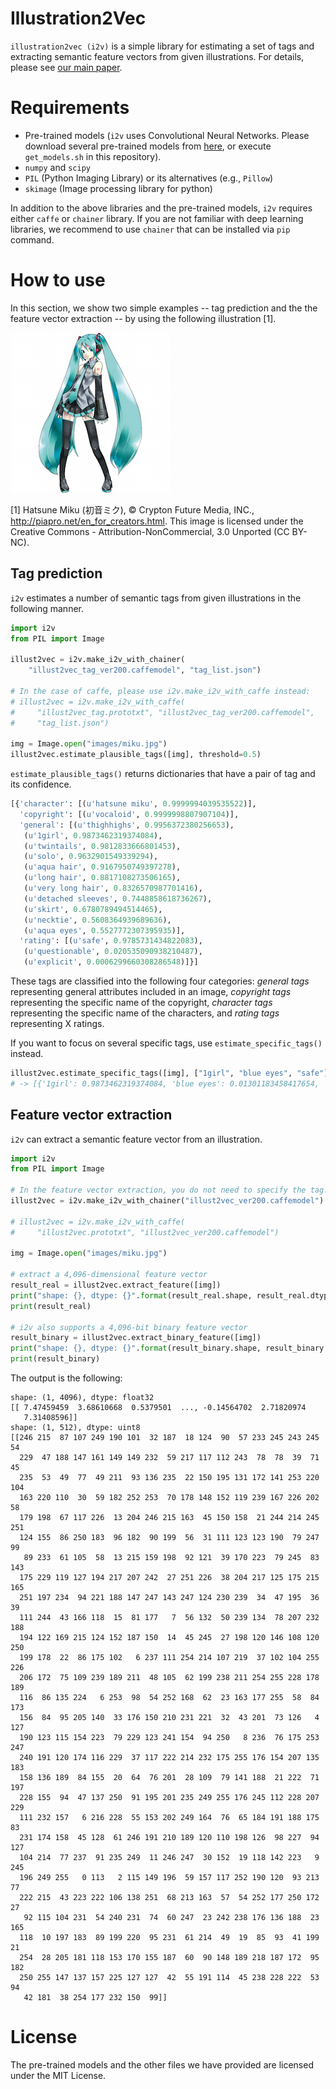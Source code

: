 # Illustration2Vec

``illustration2vec (i2v)`` is a simple library for estimating a set of tags and
extracting semantic feature vectors from given illustrations.
For details, please see
[our main paper](https://github.com/rezoo/illustration2vec/raw/master/papers/illustration2vec-main.pdf).

# Requirements

* Pre-trained models (``i2v`` uses Convolutional Neural Networks. Please download
  several pre-trained models from
  [here](https://github.com/rezoo/illustration2vec/releases),
  or execute ``get_models.sh`` in this repository).
* ``numpy`` and ``scipy``
* ``PIL`` (Python Imaging Library) or its alternatives (e.g., ``Pillow``) 
* ``skimage`` (Image processing library for python)

In addition to the above libraries and the pre-trained models, `i2v` requires
either ``caffe`` or ``chainer`` library. If you are not familiar with deep
learning libraries, we recommend to use ``chainer`` that can be installed
via ``pip`` command.

# How to use

In this section, we show two simple examples -- tag prediction and the the
feature vector extraction -- by using the following illustration [1].

![slide](images/miku.jpg)

[1] Hatsune Miku (初音ミク), © Crypton Future Media, INC.,
http://piapro.net/en_for_creators.html.
This image is licensed under the Creative Commons - Attribution-NonCommercial,
3.0 Unported (CC BY-NC).

## Tag prediction

``i2v`` estimates a number of semantic tags from given illustrations
in the following manner.
```python
import i2v
from PIL import Image

illust2vec = i2v.make_i2v_with_chainer(
    "illust2vec_tag_ver200.caffemodel", "tag_list.json")

# In the case of caffe, please use i2v.make_i2v_with_caffe instead:
# illust2vec = i2v.make_i2v_with_caffe(
#     "illust2vec_tag.prototxt", "illust2vec_tag_ver200.caffemodel",
#     "tag_list.json")

img = Image.open("images/miku.jpg")
illust2vec.estimate_plausible_tags([img], threshold=0.5)
```

``estimate_plausible_tags()`` returns dictionaries that have a pair of
tag and its confidence.
```python
[{'character': [(u'hatsune miku', 0.9999994039535522)],
  'copyright': [(u'vocaloid', 0.9999998807907104)],
  'general': [(u'thighhighs', 0.9956372380256653),
   (u'1girl', 0.9873462319374084),
   (u'twintails', 0.9812833666801453),
   (u'solo', 0.9632901549339294),
   (u'aqua hair', 0.9167950749397278),
   (u'long hair', 0.8817108273506165),
   (u'very long hair', 0.8326570987701416),
   (u'detached sleeves', 0.7448858618736267),
   (u'skirt', 0.6780789494514465),
   (u'necktie', 0.5608364939689636),
   (u'aqua eyes', 0.5527772307395935)],
  'rating': [(u'safe', 0.9785731434822083),
   (u'questionable', 0.020535090938210487),
   (u'explicit', 0.0006299660308286548)]}]
```
These tags are classified into the following four categories:
*general tags* representing general attributes included in an image,
*copyright tags* representing the specific name of the copyright,
*character tags* representing the specific name of the characters,
and *rating tags* representing X ratings.

If you want to focus on several specific tags, use ``estimate_specific_tags()`` instead.
```python
illust2vec.estimate_specific_tags([img], ["1girl", "blue eyes", "safe"])
# -> [{'1girl': 0.9873462319374084, 'blue eyes': 0.01301183458417654, 'safe': 0.9785731434822083}]
```

## Feature vector extraction

``i2v`` can extract a semantic feature vector from an illustration.
```python
import i2v
from PIL import Image

# In the feature vector extraction, you do not need to specify the tag.
illust2vec = i2v.make_i2v_with_chainer("illust2vec_ver200.caffemodel")

# illust2vec = i2v.make_i2v_with_caffe(
#     "illust2vec.prototxt", "illust2vec_ver200.caffemodel")

img = Image.open("images/miku.jpg")

# extract a 4,096-dimensional feature vector
result_real = illust2vec.extract_feature([img])
print("shape: {}, dtype: {}".format(result_real.shape, result_real.dtype))
print(result_real)

# i2v also supports a 4,096-bit binary feature vector
result_binary = illust2vec.extract_binary_feature([img])
print("shape: {}, dtype: {}".format(result_binary.shape, result_binary.dtype))
print(result_binary)
```
The output is the following:
```
shape: (1, 4096), dtype: float32
[[ 7.47459459  3.68610668  0.5379501  ..., -0.14564702  2.71820974
   7.31408596]]
shape: (1, 512), dtype: uint8
[[246 215  87 107 249 190 101  32 187  18 124  90  57 233 245 243 245  54
  229  47 188 147 161 149 149 232  59 217 117 112 243  78  78  39  71  45
  235  53  49  77  49 211  93 136 235  22 150 195 131 172 141 253 220 104
  163 220 110  30  59 182 252 253  70 178 148 152 119 239 167 226 202  58
  179 198  67 117 226  13 204 246 215 163  45 150 158  21 244 214 245 251
  124 155  86 250 183  96 182  90 199  56  31 111 123 123 190  79 247  99
   89 233  61 105  58  13 215 159 198  92 121  39 170 223  79 245  83 143
  175 229 119 127 194 217 207 242  27 251 226  38 204 217 125 175 215 165
  251 197 234  94 221 188 147 247 143 247 124 230 239  34  47 195  36  39
  111 244  43 166 118  15  81 177   7  56 132  50 239 134  78 207 232 188
  194 122 169 215 124 152 187 150  14  45 245  27 198 120 146 108 120 250
  199 178  22  86 175 102   6 237 111 254 214 107 219  37 102 104 255 226
  206 172  75 109 239 189 211  48 105  62 199 238 211 254 255 228 178 189
  116  86 135 224   6 253  98  54 252 168  62  23 163 177 255  58  84 173
  156  84  95 205 140  33 176 150 210 231 221  32  43 201  73 126   4 127
  190 123 115 154 223  79 229 123 241 154  94 250   8 236  76 175 253 247
  240 191 120 174 116 229  37 117 222 214 232 175 255 176 154 207 135 183
  158 136 189  84 155  20  64  76 201  28 109  79 141 188  21 222  71 197
  228 155  94  47 137 250  91 195 201 235 249 255 176 245 112 228 207 229
  111 232 157   6 216 228  55 153 202 249 164  76  65 184 191 188 175  83
  231 174 158  45 128  61 246 191 210 189 120 110 198 126  98 227  94 127
  104 214  77 237  91 235 249  11 246 247  30 152  19 118 142 223   9 245
  196 249 255   0 113   2 115 149 196  59 157 117 252 190 120  93 213  77
  222 215  43 223 222 106 138 251  68 213 163  57  54 252 177 250 172  27
   92 115 104 231  54 240 231  74  60 247  23 242 238 176 136 188  23 165
  118  10 197 183  89 199 220  95 231  61 214  49  19  85  93  41 199  21
  254  28 205 181 118 153 170 155 187  60  90 148 189 218 187 172  95 182
  250 255 147 137 157 225 127 127  42  55 191 114  45 238 228 222  53  94
   42 181  38 254 177 232 150  99]]
```

# License
The pre-trained models and the other files we have provided are licensed
under the MIT License.
